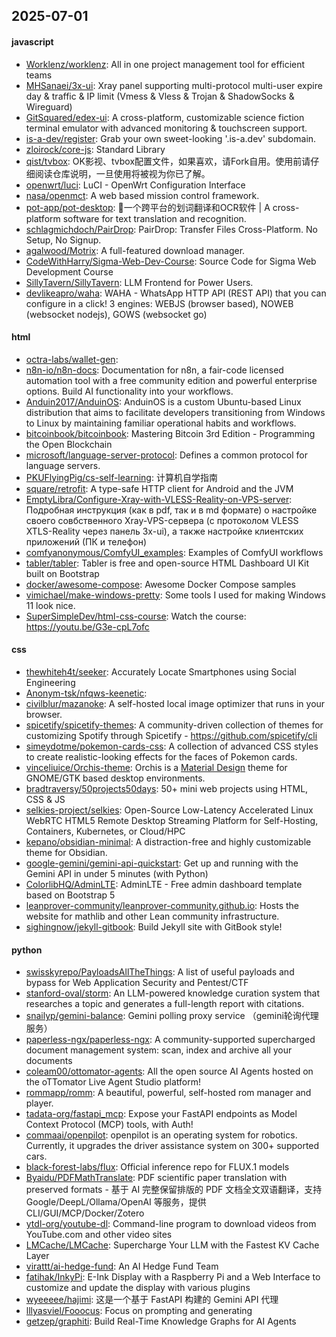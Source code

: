 ## 2025-07-01

#### javascript
* [Worklenz/worklenz](https://github.com/Worklenz/worklenz): All in one project management tool for efficient teams
* [MHSanaei/3x-ui](https://github.com/MHSanaei/3x-ui): Xray panel supporting multi-protocol multi-user expire day & traffic & IP limit (Vmess & Vless & Trojan & ShadowSocks & Wireguard)
* [GitSquared/edex-ui](https://github.com/GitSquared/edex-ui): A cross-platform, customizable science fiction terminal emulator with advanced monitoring & touchscreen support.
* [is-a-dev/register](https://github.com/is-a-dev/register): Grab your own sweet-looking '.is-a.dev' subdomain.
* [zloirock/core-js](https://github.com/zloirock/core-js): Standard Library
* [qist/tvbox](https://github.com/qist/tvbox): OK影视、tvbox配置文件，如果喜欢，请Fork自用。使用前请仔细阅读仓库说明，一旦使用将被视为你已了解。
* [openwrt/luci](https://github.com/openwrt/luci): LuCI - OpenWrt Configuration Interface
* [nasa/openmct](https://github.com/nasa/openmct): A web based mission control framework.
* [pot-app/pot-desktop](https://github.com/pot-app/pot-desktop): 🌈一个跨平台的划词翻译和OCR软件 | A cross-platform software for text translation and recognition.
* [schlagmichdoch/PairDrop](https://github.com/schlagmichdoch/PairDrop): PairDrop: Transfer Files Cross-Platform. No Setup, No Signup.
* [agalwood/Motrix](https://github.com/agalwood/Motrix): A full-featured download manager.
* [CodeWithHarry/Sigma-Web-Dev-Course](https://github.com/CodeWithHarry/Sigma-Web-Dev-Course): Source Code for Sigma Web Development Course
* [SillyTavern/SillyTavern](https://github.com/SillyTavern/SillyTavern): LLM Frontend for Power Users.
* [devlikeapro/waha](https://github.com/devlikeapro/waha): WAHA - WhatsApp HTTP API (REST API) that you can configure in a click! 3 engines: WEBJS (browser based), NOWEB (websocket nodejs), GOWS (websocket go)

#### html
* [octra-labs/wallet-gen](https://github.com/octra-labs/wallet-gen): 
* [n8n-io/n8n-docs](https://github.com/n8n-io/n8n-docs): Documentation for n8n, a fair-code licensed automation tool with a free community edition and powerful enterprise options. Build AI functionality into your workflows.
* [Anduin2017/AnduinOS](https://github.com/Anduin2017/AnduinOS): AnduinOS is a custom Ubuntu-based Linux distribution that aims to facilitate developers transitioning from Windows to Linux by maintaining familiar operational habits and workflows.
* [bitcoinbook/bitcoinbook](https://github.com/bitcoinbook/bitcoinbook): Mastering Bitcoin 3rd Edition - Programming the Open Blockchain
* [microsoft/language-server-protocol](https://github.com/microsoft/language-server-protocol): Defines a common protocol for language servers.
* [PKUFlyingPig/cs-self-learning](https://github.com/PKUFlyingPig/cs-self-learning): 计算机自学指南
* [square/retrofit](https://github.com/square/retrofit): A type-safe HTTP client for Android and the JVM
* [EmptyLibra/Configure-Xray-with-VLESS-Reality-on-VPS-server](https://github.com/EmptyLibra/Configure-Xray-with-VLESS-Reality-on-VPS-server): Подробная инструкция (как в pdf, так и в md формате) о настройке своего совбственного Xray-VPS-сервера (с протоколом VLESS XTLS-Reality через панель 3x-ui), а также настройке клиентских приложений (ПК и телефон)
* [comfyanonymous/ComfyUI_examples](https://github.com/comfyanonymous/ComfyUI_examples): Examples of ComfyUI workflows
* [tabler/tabler](https://github.com/tabler/tabler): Tabler is free and open-source HTML Dashboard UI Kit built on Bootstrap
* [docker/awesome-compose](https://github.com/docker/awesome-compose): Awesome Docker Compose samples
* [vimichael/make-windows-pretty](https://github.com/vimichael/make-windows-pretty): Some tools I used for making Windows 11 look nice.
* [SuperSimpleDev/html-css-course](https://github.com/SuperSimpleDev/html-css-course): Watch the course: https://youtu.be/G3e-cpL7ofc

#### css
* [thewhiteh4t/seeker](https://github.com/thewhiteh4t/seeker): Accurately Locate Smartphones using Social Engineering
* [Anonym-tsk/nfqws-keenetic](https://github.com/Anonym-tsk/nfqws-keenetic): 
* [civilblur/mazanoke](https://github.com/civilblur/mazanoke): A self-hosted local image optimizer that runs in your browser.
* [spicetify/spicetify-themes](https://github.com/spicetify/spicetify-themes): A community-driven collection of themes for customizing Spotify through Spicetify - https://github.com/spicetify/cli
* [simeydotme/pokemon-cards-css](https://github.com/simeydotme/pokemon-cards-css): A collection of advanced CSS styles to create realistic-looking effects for the faces of Pokemon cards.
* [vinceliuice/Orchis-theme](https://github.com/vinceliuice/Orchis-theme): Orchis is a [Material Design](https://material.io) theme for GNOME/GTK based desktop environments.
* [bradtraversy/50projects50days](https://github.com/bradtraversy/50projects50days): 50+ mini web projects using HTML, CSS & JS
* [selkies-project/selkies](https://github.com/selkies-project/selkies): Open-Source Low-Latency Accelerated Linux WebRTC HTML5 Remote Desktop Streaming Platform for Self-Hosting, Containers, Kubernetes, or Cloud/HPC
* [kepano/obsidian-minimal](https://github.com/kepano/obsidian-minimal): A distraction-free and highly customizable theme for Obsidian.
* [google-gemini/gemini-api-quickstart](https://github.com/google-gemini/gemini-api-quickstart): Get up and running with the Gemini API in under 5 minutes (with Python)
* [ColorlibHQ/AdminLTE](https://github.com/ColorlibHQ/AdminLTE): AdminLTE - Free admin dashboard template based on Bootstrap 5
* [leanprover-community/leanprover-community.github.io](https://github.com/leanprover-community/leanprover-community.github.io): Hosts the website for mathlib and other Lean community infrastructure.
* [sighingnow/jekyll-gitbook](https://github.com/sighingnow/jekyll-gitbook): Build Jekyll site with GitBook style!

#### python
* [swisskyrepo/PayloadsAllTheThings](https://github.com/swisskyrepo/PayloadsAllTheThings): A list of useful payloads and bypass for Web Application Security and Pentest/CTF
* [stanford-oval/storm](https://github.com/stanford-oval/storm): An LLM-powered knowledge curation system that researches a topic and generates a full-length report with citations.
* [snailyp/gemini-balance](https://github.com/snailyp/gemini-balance): Gemini polling proxy service （gemini轮询代理服务）
* [paperless-ngx/paperless-ngx](https://github.com/paperless-ngx/paperless-ngx): A community-supported supercharged document management system: scan, index and archive all your documents
* [coleam00/ottomator-agents](https://github.com/coleam00/ottomator-agents): All the open source AI Agents hosted on the oTTomator Live Agent Studio platform!
* [rommapp/romm](https://github.com/rommapp/romm): A beautiful, powerful, self-hosted rom manager and player.
* [tadata-org/fastapi_mcp](https://github.com/tadata-org/fastapi_mcp): Expose your FastAPI endpoints as Model Context Protocol (MCP) tools, with Auth!
* [commaai/openpilot](https://github.com/commaai/openpilot): openpilot is an operating system for robotics. Currently, it upgrades the driver assistance system on 300+ supported cars.
* [black-forest-labs/flux](https://github.com/black-forest-labs/flux): Official inference repo for FLUX.1 models
* [Byaidu/PDFMathTranslate](https://github.com/Byaidu/PDFMathTranslate): PDF scientific paper translation with preserved formats - 基于 AI 完整保留排版的 PDF 文档全文双语翻译，支持 Google/DeepL/Ollama/OpenAI 等服务，提供 CLI/GUI/MCP/Docker/Zotero
* [ytdl-org/youtube-dl](https://github.com/ytdl-org/youtube-dl): Command-line program to download videos from YouTube.com and other video sites
* [LMCache/LMCache](https://github.com/LMCache/LMCache): Supercharge Your LLM with the Fastest KV Cache Layer
* [virattt/ai-hedge-fund](https://github.com/virattt/ai-hedge-fund): An AI Hedge Fund Team
* [fatihak/InkyPi](https://github.com/fatihak/InkyPi): E-Ink Display with a Raspberry Pi and a Web Interface to customize and update the display with various plugins
* [wyeeeee/hajimi](https://github.com/wyeeeee/hajimi): 这是一个基于 FastAPI 构建的 Gemini API 代理
* [lllyasviel/Fooocus](https://github.com/lllyasviel/Fooocus): Focus on prompting and generating
* [getzep/graphiti](https://github.com/getzep/graphiti): Build Real-Time Knowledge Graphs for AI Agents
